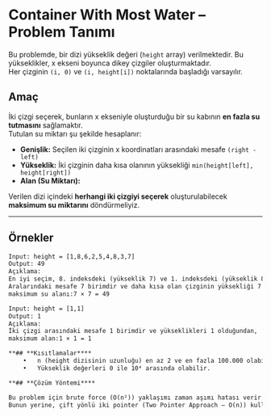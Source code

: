 # Container With Most Water – Problem Tanımı

Bu problemde, bir dizi yükseklik değeri (`height` array) verilmektedir. Bu yükseklikler, x ekseni boyunca dikey çizgiler oluşturmaktadır.  
Her çizginin `(i, 0)` ve `(i, height[i])` noktalarında başladığı varsayılır.

## **Amaç**
İki çizgi seçerek, bunların x ekseniyle oluşturduğu bir su kabının **en fazla su tutmasını** sağlamaktır.  
Tutulan su miktarı şu şekilde hesaplanır:

- **Genişlik:** Seçilen iki çizginin x koordinatları arasındaki mesafe `(right - left)`
- **Yükseklik:** İki çizginin daha kısa olanının yüksekliği `min(height[left], height[right])`
- **Alan (Su Miktarı):**  

Verilen dizi içindeki **herhangi iki çizgiyi seçerek** oluşturulabilecek **maksimum su miktarını** döndürmeliyiz.

---

## **Örnekler**
```txt
Input: height = [1,8,6,2,5,4,8,3,7]
Output: 49
Açıklama:
En iyi seçim, 8. indeksdeki (yükseklik 7) ve 1. indeksdeki (yükseklik 8) çizgilerdir.
Aralarındaki mesafe 7 birimdir ve daha kısa olan çizginin yüksekliği 7 olduğundan,
maksimum su alanı:7 × 7 = 49

Input: height = [1,1]
Output: 1
Açıklama:
İki çizgi arasındaki mesafe 1 birimdir ve yükseklikleri 1 olduğundan,
maksimum alan:1 × 1 = 1

**## **Kısıtlamalar****
	•	n (height dizisinin uzunluğu) en az 2 ve en fazla 100.000 olabilir.
	•	Yükseklik değerleri 0 ile 10⁴ arasında olabilir.

**## **Çözüm Yöntemi****

Bu problem için brute force (O(n²)) yaklaşımı zaman aşımı hatası verir.
Bunun yerine, çift yönlü iki pointer (Two Pointer Approach – O(n)) kullanarak verimli bir çözüm geliştirilmelidir.
